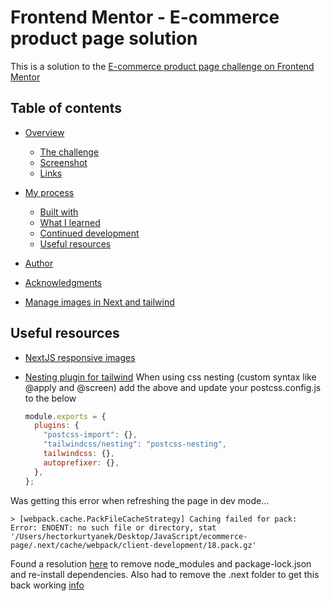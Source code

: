 # Frontend Mentor - E-commerce product page solution

This is a solution to the [E-commerce product page challenge on Frontend Mentor](https://www.frontendmentor.io/challenges/ecommerce-product-page-UPsZ9MJp6)

## Table of contents

- [Overview](#overview)
  - [The challenge](#the-challenge)
  - [Screenshot](#screenshot)
  - [Links](#links)
- [My process](#my-process)
  - [Built with](#built-with)
  - [What I learned](#what-i-learned)
  - [Continued development](#continued-development)
  - [Useful resources](#useful-resources)
- [Author](#author)
- [Acknowledgments](#acknowledgments)

- [Manage images in Next and tailwind](https://stackoverflow.com/questions/72069858/next-image-shrinking-inside-flexbox-with-tailwind)

## Useful resources

- [NextJS responsive images](https://dev.to/felixhaeberle/responsive-fix-for-the-next-js-image-component-1351)

- [Nesting plugin for tailwind](https://tailwindcss.com/docs/using-with-preprocessors#nesting)
  When using css nesting (custom syntax like @apply and @screen) add the above and update your postcss.config.js to the below

  ```javascript
  module.exports = {
    plugins: {
      "postcss-import": {},
      "tailwindcss/nesting": "postcss-nesting",
      tailwindcss: {},
      autoprefixer: {},
    },
  };
  ```

Was getting this error when refreshing the page in dev mode...

```
> [webpack.cache.PackFileCacheStrategy] Caching failed for pack: Error: ENOENT: no such file or directory, stat '/Users/hectorkurtyanek/Desktop/JavaScript/ecommerce-page/.next/cache/webpack/client-development/18.pack.gz'
```

Found a resolution [here](https://github.com/vercel/next.js/issues/47394) to remove node_modules and package-lock.json and re-install dependencies. Also had to remove the .next folder to get this back working [info](https://stackoverflow.com/questions/73306304/w-webpack-cache-packfilecachestrategy-caching-failed-for-pack-error-unable)
